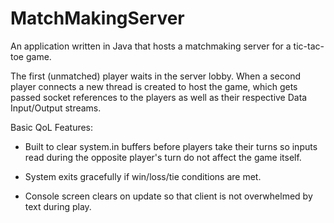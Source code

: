# MatchMakingServer
An application written in Java that hosts a matchmaking server for a tic-tac-toe game.

The first (unmatched) player waits in the server lobby. When a second player connects a new thread is created to host the game, which gets passed socket references to the players as well as their respective Data Input/Output streams.

Basic QoL Features:

- Built to clear system.in buffers before players take their turns so inputs read during the opposite player's turn do not affect the game itself.
- System exits gracefully if win/loss/tie conditions are met.

- Console screen clears on update so that client is not overwhelmed by text during play.
